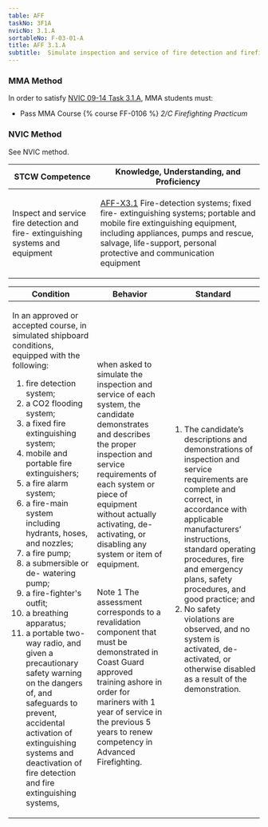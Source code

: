 ```yaml
---
table: AFF
taskNo: 3F1A
nvicNo: 3.1.A 
sortableNo: F-03-01-A
title: AFF 3.1.A 
subtitle:  Simulate inspection and service of fire detection and firefighting equipment
---
```



### MMA Method

In order to satisfy  [NVIC 09-14  Task  3.1.A]({{site.baseurl}}/assets/images/nvic-09-14.pdf), MMA students must:

* Pass MMA Course {% course FF-0106 %}  *2/C Firefighting Practicum*


### NVIC Method

<a onclick="togglevisibility('nvic_methods')" >See NVIC method.</a>

<div id='nvic_methods' class='hide'>

<table>
<thead>
<tr>
<th class='forty'> STCW Competence </th>
<th class='sixty'> Knowledge, Understanding, and Proficiency </th>
</tr>
</thead>




<tbody>
<tr><td markdown='1'>

Inspect and service fire detection and fire- extinguishing systems and equipment

</td><td markdown='1'>

[AFF-X3.1]({{site.baseurl}}/tables/63.html#AFF-X3.1) Fire-detection systems; fixed fire- extinguishing systems; portable and mobile fire extinguishing equipment, including appliances, pumps and rescue, salvage, life-support, personal protective and communication equipment

</td></tr>


</tbody>
</table>


<table>
<thead>
<tr><th class='twenty'>  Condition </th><th class='twenty'> Behavior </th><th  class='sixty'>Standard </th></tr>
</thead>
<tbody >



<tr><td markdown='1'>

In an approved or accepted course, in simulated shipboard conditions, equipped with the following:

1. fire detection system;
2. a CO2 flooding system;
3. a fixed fire extinguishing system;
4. mobile and portable fire extinguishers;
5. a fire alarm system;
6. a fire-main system including hydrants, hoses, and nozzles;
7. a fire pump;
8. a submersible or de- watering pump;
9. a fire-fighter's outfit;
10. a breathing apparatus;
11. a portable two-way radio, and given a precautionary safety warning on the dangers of, and safeguards to prevent, accidental activation of extinguishing systems and deactivation of fire detection and fire extinguishing systems,

</td><td markdown='1'>

when asked to simulate the inspection and service of each system, the candidate demonstrates and describes the proper inspection and service requirements of each system or piece of equipment without actually activating, de- activating, or disabling any system or item of equipment.

<br>

<div class="tooltip">Note 1
<span class="tooltiptext">
The assessment corresponds to a revalidation component that must be demonstrated in Coast Guard approved training ashore in order for mariners with 1 year of service in the previous 5 years to renew competency in Advanced Firefighting.
</span>
</div>


</td><td markdown='1'>

1. The candidate’s descriptions and demonstrations of inspection and service requirements are complete and correct, in accordance with applicable manufacturers’ instructions, standard operating procedures, fire and emergency plans, safety procedures, and good practice; and
2. No safety violations are observed, and no system is activated, de-activated, or otherwise disabled as a result of the demonstration.

</td></tr>
</tbody>
</table>
</div>
